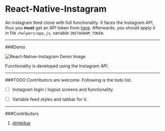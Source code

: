 React-Native-Instagram
===================

An instagram feed clone with full functionality. It faces the Instagram API, thus you **must** get an API token from [here](https://www.instagram.com/developer/).
Afterwards, you should apply it in file `/helpers/app.js`, variable `INSTAGRAM_TOKEN`.

----------

###Demo

![React-Native-Instagram Demo Image](http://i.giphy.com/l0MYFQ70maUZPcaf6.gif)

Functionality is developed using the Instagram API.

----------

###TODO
Contributors are welcome. Following is the todo list.

- [ ] Instagram login / logout screens and functionality.
- [ ] Variable feed styles and tabbar for it.


----------

###Contributors 

 1. [@htkibar](https://github.com/htkibar)
